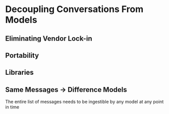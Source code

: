 # Decoupling Conversations From Models

## Eliminating Vendor Lock-in

## Portability

## Libraries

## Same Messages -> Difference Models

The entire list of messages needs to be ingestible by any model at any point in
time
